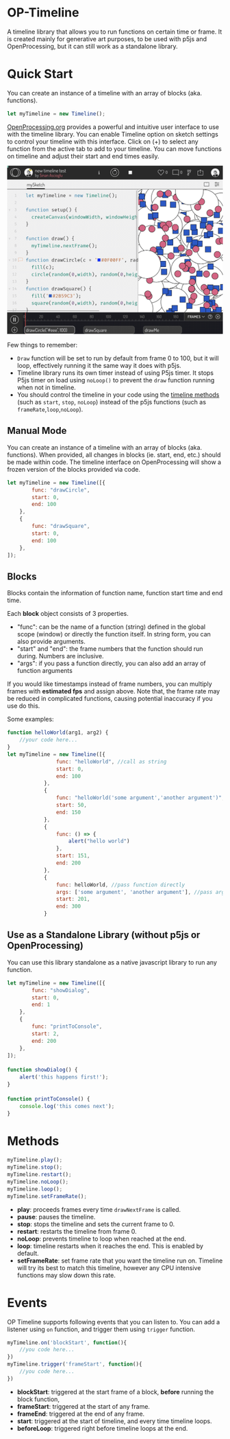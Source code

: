 # OP-Timeline

 A timeline library that allows you to run functions on certain time or frame. It is created mainly for generative art purposes, to be used with p5js and OpenProcessing, but it can still work as a standalone library.

# Quick Start

You can create an instance of a timeline with an array of blocks (aka. functions).

```javascript
let myTimeline = new Timeline();
```

[OpenProcessing.org](https://openprocessing.org) provides a powerful and intuitive user interface to use with the timeline library. 
You can enable Timeline option on sketch settings to control your timeline with this interface. Click on (+) to select any function from the active tab to add to your timeline. You can move functions on timeline and adjust their start and end times easily. 

![OpenProcessing Timeline](docs/openprocessing.gif)


Few things to remember:
- `Draw` function will be set to run by default from frame 0 to 100, but it will loop, effectively running it the same way it does with p5js.
- Timeline library runs its own timer instead of using P5js timer. It stops P5js timer on load using `noLoop()` to prevent the `draw` function running when not in timeline.
- You should control the timeline in your code using the [timeline methods](#Methods) (such as `start`, `stop`, `noLoop`) instead of the p5js functions (such as `frameRate`,`loop`,`noLoop`).


## Manual Mode

You can create an instance of a timeline with an array of blocks (aka. functions). When provided, all changes in blocks (ie. start, end, etc.) should be made within code. The timeline interface on OpenProcessing will show a frozen version of the blocks provided via code.


```javascript
let myTimeline = new Timeline([{
        func: "drawCircle",
        start: 0,
        end: 100
    },
    {
        func: "drawSquare",
        start: 0,
        end: 100
    },
]);
```

## Blocks

Blocks contain the information of function name, function start time and end time.

Each **block** object consists of 3 properties. 
* "func": can be the name of a function (string) defined in the global scope (window) or directly the function itself. In string form, you can also provide arguments.
* "start" and "end": the frame numbers that the function should run during. Numbers are inclusive.
* "args": if you pass a function directly, you can also add an array of function arguments

If you would like timestamps instead of frame numbers, you can multiply frames with **estimated fps** and assign above. Note that, the frame rate may be reduced in complicated functions, causing potential inaccuracy if you use do this.

Some examples:

```javascript
function helloWorld(arg1, arg2) {
    //your code here...
}
let myTimeline = new Timeline([{
                func: "helloWorld", //call as string
                start: 0,
                end: 100
            },
            {
                func: "helloWorld('some argument','another argument')", //call it with arguments
                start: 50,
                end: 150
            },
            {
                func: () => {
                    alert("hello world")
                },
                start: 151,
                end: 200
            },
            {
                func: helloWorld, //pass function directly
                args: ['some argument', 'another argument'], //pass arguments directly
                start: 201,
                end: 300
            }
```

## Use as a Standalone Library (without p5js or OpenProcessing)

You can use this library standalone as a native javascript library to run any function.

```javascript
let myTimeline = new Timeline([{
        func: "showDialog",
        start: 0,
        end: 1
    },
    {
        func: "printToConsole",
        start: 2,
        end: 200
    },
]);

function showDialog() {
    alert('this happens first!');
}

function printToConsole() {
    console.log('this comes next');
}
```

# Methods
```javascript
myTimeline.play();
myTimeline.stop();
myTimeline.restart();
myTimeline.noLoop();
myTimeline.loop();
myTimeline.setFrameRate();
```
- **play**: proceeds frames every time `drawNextFrame` is called.
- **pause**: pauses the timeline.
- **stop**: stops the timeline and sets the current frame to 0.
- **restart**: restarts the timeline from frame 0.
- **noLoop**: prevents timeline to loop when reached at the end.
- **loop**: timeline restarts when it reaches the end. This is enabled by default. 
- **setFrameRate**: set frame rate that you want the timeline run on. Timeline will try its best to match this timeline, however any CPU intensive functions may slow down this rate. 

# Events

OP Timeline supports following events that you can listen to. You can add a listener using `on` function, and trigger them using `trigger` function.
```javascript
myTimeline.on('blockStart', function(){
	//you code here...
})
myTimeline.trigger('frameStart', function(){
	//you code here...
})
```

* **blockStart**: triggered at the start frame of a block, **before** running the block function, 
* **frameStart**: triggered at the start of any frame.
* **frameEnd**: triggered at the end of any frame.
* **start**: triggered at the start of timeline, and every time timeline loops. 
* **beforeLoop**: triggered right before timeline loops at the end.
